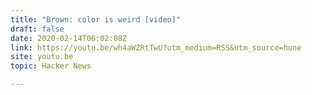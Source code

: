 ```yaml
---
title: "Brown: color is weird [video]"
draft: false
date: 2020-02-14T06:02:08Z
link: https://youtu.be/wh4aWZRtTwU?utm_medium=RSS&utm_source=hune
site: youtu.be
topic: Hacker News  

---
```

